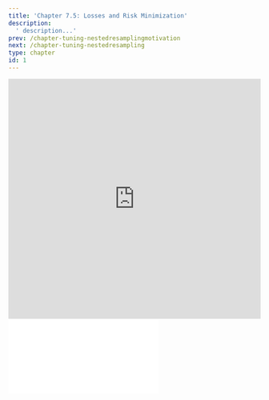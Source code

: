```yaml
---
title: 'Chapter 7.5: Losses and Risk Minimization'
description:
  ' description...'
prev: /chapter-tuning-nestedresamplingmotivation
next: /chapter-tuning-nestedresampling
type: chapter
id: 1
---
```


<exercise id="1" title="Video Lecture">
<iframe width="100%" height="480" src="https://www.youtube.com/embed/8LdpxLyH34c" frameborder="0" allow="accelerometer; autoplay; encrypted-media; gyroscope; picture-in-picture" allowfullscreen></iframe>
</exercise>



<exercise id="2" title="Slides">
<object data="pdfs/7/slides-tuning-trainvalidtest.pdf" type="application/pdf" style="width:100%;height:480px">
    <embed src="pdfs/7/slides-tuning-trainvalidtest.pdf" type="application/pdf" />
</object>
</exercise>
